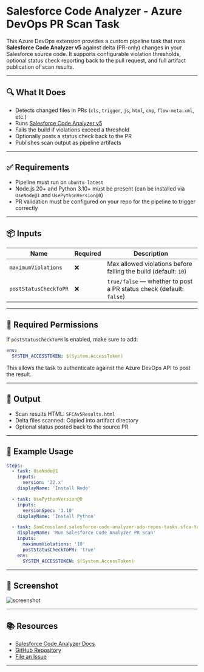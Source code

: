 # Salesforce Code Analyzer - Azure DevOps PR Scan Task

This Azure DevOps extension provides a custom pipeline task that runs **Salesforce Code Analyzer v5** against delta (PR-only) changes in your Salesforce source code. It supports configurable violation thresholds, optional status check reporting back to the pull request, and full artifact publication of scan results.

---

## 🔍 What It Does

- Detects changed files in PRs (`cls`, `trigger`, `js`, `html`, `cmp`, `flow-meta.xml`, etc.)
- Runs [Salesforce Code Analyzer v5](https://developer.salesforce.com/docs/platform/salesforce-code-analyzer/overview)
- Fails the build if violations exceed a threshold
- Optionally posts a status check back to the PR
- Publishes scan output as pipeline artifacts

---

## ✅ Requirements

- Pipeline must run on `ubuntu-latest`
- Node.js 20+ and Python 3.10+ must be present (can be installed via `UseNode@1` and `UsePythonVersion@0`)
- PR validation must be configured on your repo for the pipeline to trigger correctly

---

## 📦 Inputs

| Name                 | Required | Description |
|----------------------|----------|-------------|
| `maximumViolations` | ❌       | Max allowed violations before failing the build (default: `10`) |
| `postStatusCheckToPR` | ❌     | `true/false` — whether to post a PR status check (default: `false`) |

---

## 🔐 Required Permissions

If `postStatusCheckToPR` is enabled, make sure to add:
```yaml
env:
  SYSTEM_ACCESSTOKEN: $(System.AccessToken)
```
This allows the task to authenticate against the Azure DevOps API to post the result.

---

## 📁 Output

- Scan results HTML: `SFCAv5Results.html`
- Delta files scanned: Copied into artifact directory
- Optional status posted back to the source PR

---

## 🧪 Example Usage

```yaml
steps:
  - task: UseNode@1
    inputs:
      version: '22.x'
    displayName: 'Install Node'

  - task: UsePythonVersion@0
    inputs:
      versionSpec: '3.10'
    displayName: 'Install Python'

  - task: SamCrossland.salesforce-code-analyzer-ado-repos-tasks.sfca-task.sfca-task@0
    displayName: 'Run Salesforce Code Analyzer PR Scan'
    inputs:
      maximumViolations: '10'
      postStatusCheckToPR: 'true'
    env:
      SYSTEM_ACCESSTOKEN: $(System.AccessToken)
```

---

## 📸 Screenshot

![screenshot](images/screenshot.png)

---

## 📚 Resources

- [Salesforce Code Analyzer Docs](https://developer.salesforce.com/docs/platform/salesforce-code-analyzer/overview)
- [GitHub Repository](https://github.com/your-org/your-repo) <!-- update if applicable -->
- [File an Issue](https://github.com/your-org/your-repo/issues) <!-- update if applicable -->

---
